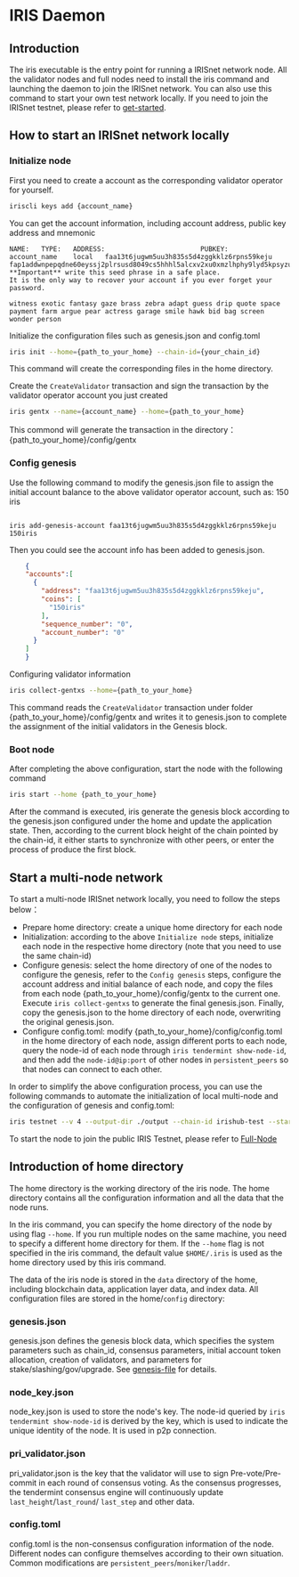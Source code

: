 # IRIS Daemon

## Introduction

The iris executable is the entry point for running a IRISnet network node. All the validator nodes and full nodes need to install the iris command and launching the daemon to join the IRISnet network. You can also use this command to start your own test network locally. If you need to join the IRISnet testnet, please refer to [get-started](../get-started/README.md).

## How to start an IRISnet network locally

### Initialize node

First you need to create a account as the corresponding validator operator for yourself.
```bash
iriscli keys add {account_name}
```
You can get the account information, including account address, public key address and mnemonic
```
NAME:	TYPE:	ADDRESS:						PUBKEY:
account_name	local	faa13t6jugwm5uu3h835s5d4zggkklz6rpns59keju	fap1addwnpepqdne60eyssj2plrsusd8049cs5hhhl5alcxv2xu0xmzlhphy9lyd5kpsyzu
**Important** write this seed phrase in a safe place.
It is the only way to recover your account if you ever forget your password.

witness exotic fantasy gaze brass zebra adapt guess drip quote space payment farm argue pear actress garage smile hawk bid bag screen wonder person
```

Initialize the configuration files such as genesis.json and config.toml
```bash
iris init --home={path_to_your_home} --chain-id={your_chain_id}
```
This command will create the corresponding files in the home directory.

Create the `CreateValidator` transaction and sign the transaction by the validator operator account you just created
```bash
iris gentx --name={account_name} --home={path_to_your_home}
```
This commond will generate the transaction in the directory：{path_to_your_home}/config/gentx

### Config genesis

Use the following command to modify the genesis.json file to assign the initial account balance to the above validator operator account, such as: 150 iris
```$xslt

iris add-genesis-account faa13t6jugwm5uu3h835s5d4zggkklz6rpns59keju 150iris

```

Then you could see the account info has been added to genesis.json.

```json
    {
    "accounts":[
      {
        "address": "faa13t6jugwm5uu3h835s5d4zggkklz6rpns59keju",
        "coins": [
          "150iris"
        ],
        "sequence_number": "0",
        "account_number": "0"
      }
    ]
    }
```

Configuring validator information
```bash
iris collect-gentxs --home={path_to_your_home}
```
This command reads the `CreateValidator` transaction under folder {path_to_your_home}/config/gentx and writes it to genesis.json to complete the assignment of the initial validators in the Genesis block.

### Boot node

After completing the above configuration, start the node with the following command
```bash
iris start --home {path_to_your_home}
```
After the command is executed, iris generate the genesis block according to the genesis.json configured under the home and update the application state. Then, according to the current block height of the chain pointed by the chain-id, it either starts to synchronize with other peers, or enter the process of produce the first block.

## Start a multi-node network

To start a multi-node IRISnet network locally, you need to follow the steps below：

* Prepare home directory: create a unique home directory for each node
* Initialization: according to the above `Initialize node` steps, initialize each node in the respective home directory (note that you need to use the same chain-id)
* Configure genesis: select the home directory of one of the nodes to configure the genesis, refer to the `Config genesis` steps, configure the account address and initial balance of each node, and copy the files from each node {path_to_your_home}/config/gentx to the current one. Execute `iris collect-gentxs` to generate the final genesis.json. Finally, copy the genesis.json to the home directory of each node, overwriting the original genesis.json.
* Configure config.toml: modify {path_to_your_home}/config/config.toml in the home directory of each node, assign different ports to each node, query the node-id of each node through `iris tendermint show-node-id`, and then add the `node-id@ip:port` of other nodes in `persistent_peers` so that nodes can connect to each other.

In order to simplify the above configuration process, you can use the following commands to automate the initialization of local multi-node and the configuration of genesis and config.toml:
```bash
iris testnet --v 4 --output-dir ./output --chain-id irishub-test --starting-ip-address 127.0.0.1
```

To start the node to join the public IRIS Testnet, please refer to [Full-Node](../get-started/Full-Node.md)

## Introduction of home directory 

The home directory is the working directory of the iris node. The home directory contains all the configuration information and all the data that the node runs.

In the iris command, you can specify the home directory of the node by using flag `--home`. If you run multiple nodes on the same machine, you need to specify a different home directory for them. If the `--home` flag is not specified in the iris command, the default value `$HOME/.iris` is used as the home directory used by this iris command.

The data of the iris node is stored in the `data` directory of the home, including blockchain data, application layer data, and index data. All configuration files are stored in the home/`config` directory:

### genesis.json

genesis.json defines the genesis block data, which specifies the system parameters such as chain_id, consensus parameters, initial account token allocation, creation of validators, and parameters for stake/slashing/gov/upgrade. See [genesis-file](../features/basic-concepts/genesis-file.md) for details.

### node_key.json

node_key.json is used to store the node's key. The node-id queried by `iris tendermint show-node-id` is derived by the key, which is used to indicate the unique identity of the node. It is used in p2p connection.

### pri_validator.json

pri_validator.json is the key that the validator will use to sign Pre-vote/Pre-commit in each round of consensus voting. As the consensus progresses, the tendermint consensus engine will continuously update `last_height`/`last_round`/ `last_step` and other data.

### config.toml

config.toml is the non-consensus configuration information of the node. Different nodes can configure themselves according to their own situation. Common modifications are `persistent_peers`/`moniker`/`laddr`.
